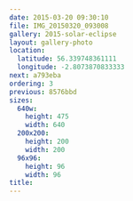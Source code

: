 ```yaml
---
date: 2015-03-20 09:30:10
file: IMG_20150320_093008
gallery: 2015-solar-eclipse
layout: gallery-photo
location:
  latitude: 56.339748361111
  longitude: -2.8073870833333
next: a793eba
ordering: 3
previous: 8576bbd
sizes:
  640w:
    height: 475
    width: 640
  200x200:
    height: 200
    width: 200
  96x96:
    height: 96
    width: 96
title: 
---
```

